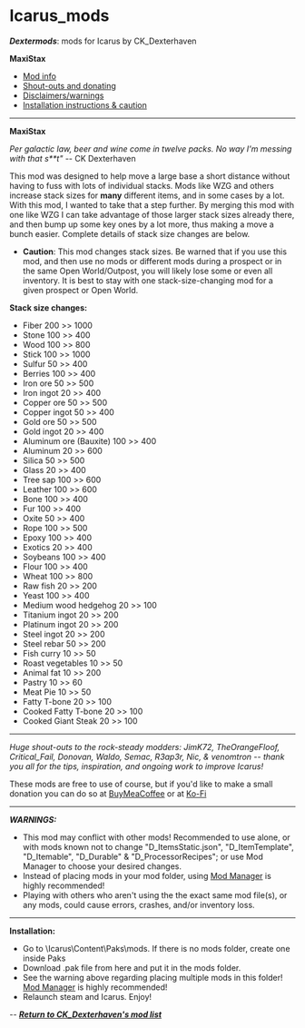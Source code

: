 # Icarus_mods
*__Dextermods__*: mods for Icarus by CK_Dexterhaven

__MaxiStax__

* [Mod info](#mod)
* [Shout-outs and donating](#shouts)
* [Disclaimers/warnings](#warnings)
* [Installation instructions & caution](#install)

---

<a name="mod">__MaxiStax__</a>

*Per galactic law, beer and wine come in twelve packs. No way I'm messing with that s**t"* -- CK Dexterhaven

This mod was designed to help move a large base a short distance without having to fuss with lots of individual stacks. Mods like WZG and others increase stack sizes for __many__ different items, and in some cases by a lot. With this mod, I wanted to take that a step further. By merging this mod with one like WZG I can take advantage of those larger stack sizes already there, and then bump up some key ones by a lot more, thus making a move a bunch easier. Complete details of stack size changes are below.

* __Caution__: This mod changes stack sizes. Be warned that if you use this mod, and then use no mods or different mods during a prospect or in the same Open World/Outpost, you will likely lose some or even all inventory. It is best to stay with one stack-size-changing mod for a given prospect or Open World.

__Stack size changes:__

* Fiber 200 >> 1000
* Stone 100 >> 400
* Wood 100 >> 800
* Stick 100 >> 1000
* Sulfur 50 >> 400
* Berries 100 >> 400
* Iron ore 50 >> 500
* Iron ingot 20 >> 400
* Copper ore 50 >> 500
* Copper ingot 50 >> 400
* Gold ore 50 >> 500
* Gold ingot 20 >> 400
* Aluminum ore (Bauxite) 100 >> 400
* Aluminum 20 >> 600
* Silica 50 >> 500
* Glass 20 >> 400
* Tree sap 100 >> 600
* Leather 100 >> 600
* Bone 100 >> 400
* Fur 100 >> 400
* Oxite 50 >> 400
* Rope 100 >> 500
* Epoxy 100 >> 400
* Exotics 20 >> 400
* Soybeans 100 >> 400
* Flour 100 >> 400
* Wheat 100 >> 800
* Raw fish 20 >> 200
* Yeast 100 >> 400
* Medium wood hedgehog 20 >> 100
* Titanium ingot 20 >> 200
* Platinum ingot 20 >> 200
* Steel ingot 20 >> 200
* Steel rebar 50 >> 200
* Fish curry 10 >> 50
* Roast vegetables 10 >> 50
* Animal fat 10 >> 200
* Pastry 10 >> 60
* Meat Pie 10 >> 50
* Fatty T-bone 20 >> 100
* Cooked Fatty T-bone 20 >> 100
* Cooked Giant Steak 20 >> 100

---

<a name="shouts">*Huge shout-outs</a> to the rock-steady modders: JimK72, TheOrangeFloof, Critical_Fail, Donovan, Waldo, Semac, R3ap3r, Nic, & venomtron -- thank you all for the tips, inspiration, and ongoing work to improve Icarus!*

These mods are free to use of course, but if you'd like to make a small donation you can do so at [BuyMeaCoffee](https://www.buymeacoffee.com/ckdexterhaven) or at [Ko-Fi](https://ko-fi.com/ckdexterhaven)

---

<a name="warnings">*__WARNINGS:__*</a>

* This mod may conflict with other mods! Recommended to use alone, or with mods known not to change "D_ItemsStatic.json", "D_ItemTemplate", "D_Itemable", "D_Durable" & "D_ProcessorRecipes"; or use Mod Manager to choose your desired changes.
* Instead of placing mods in your mod folder, using [Mod Manager](https://github.com/Jimk72/Icarus_Software) is highly recommended!
* Playing with others who aren't using the the exact same mod file(s), or any mods, could cause errors, crashes, and/or inventory loss.

---

<a name="install">__Installation:__</a>

* Go to \Icarus\Content\Paks\mods. If there is no mods folder, create one inside Paks
* Download .pak file from here and put it in the mods folder.
* See the warning above regarding placing multiple mods in this folder! [Mod Manager](https://github.com/Jimk72/Icarus_Software) is highly recommended! 
* Relaunch steam and Icarus. Enjoy!

-- [*__Return to CK_Dexterhaven's mod list__*](https://github.com/ckdextergames/Icarus_mods)